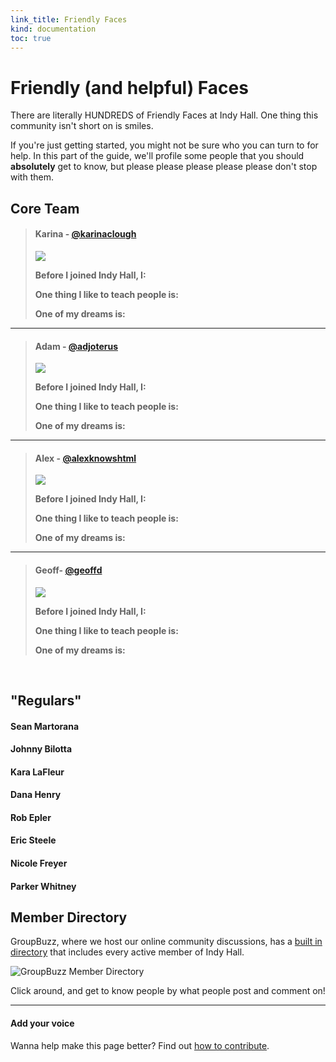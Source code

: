 ```yaml
--- 
link_title: Friendly Faces
kind: documentation
toc: true
---
```


# Friendly (and helpful) Faces

There are literally HUNDREDS of Friendly Faces at Indy Hall. One thing this community isn't short on is smiles. 

If you're just getting started, you might not be sure who you can turn to for help. In this part of the guide, we'll profile some people that you should **absolutely** get to know, but please please please please please don't stop with them. 

## Core Team

> #### Karina - [@karinaclough](http://twitter.com/karinaclough)
> 
> <img src="/assets/images/karina.png" class="photo-right" />
> 
> **Before I joined Indy Hall, I:**
> 
> **One thing I like to teach people is:**
> 
> **One of my dreams is:**

---

> #### Adam - [@adjoterus](http://twitter.com/adjoterus)
> 
> <img src="/assets/images/adam.png" class="photo-right" />
>
> **Before I joined Indy Hall, I:**
> 
> **One thing I like to teach people is:**
> 
> **One of my dreams is:**

---

> #### Alex - [@alexknowshtml](http://twitter.com/alexknowshtml)
> 
> <img src="/assets/images/alex.png" class="photo-right" />
> 
> **Before I joined Indy Hall, I:**
> 
> **One thing I like to teach people is:**
> 
> **One of my dreams is:**

---

> #### Geoff- [@geoffd](http://twitter.com/geoffd)
> 
> <img src="/assets/images/geoff.png" class="photo-right" />
> 
> **Before I joined Indy Hall, I:**
> 
> **One thing I like to teach people is:**
> 
> **One of my dreams is:**

<br style="clear:both;"/>

## "Regulars"

#### Sean Martorana

#### Johnny Bilotta

#### Kara LaFleur

#### Dana Henry

#### Rob Epler

#### Eric Steele

#### Nicole Freyer

#### Parker Whitney

## Member Directory

GroupBuzz, where we host our online community discussions, has a [built in directory](http://indyhall.groupbuzz.io/members) that includes every active member of Indy Hall.

<img src="/assets/images/groupbuzz-memberdirectory.jpg" alt="GroupBuzz Member Directory"/>

Click around, and get to know people by what people post and comment on!


---

#### Add your voice

Wanna help make this page better? Find out [how to contribute](/07-guides/#6__Contributing_to_How_to_Indy_Hall).